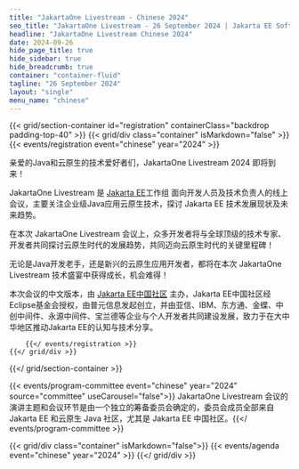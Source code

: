```yaml
---
title: "JakartaOne Livestream - Chinese 2024"
seo_title: "JakartaOne Livestream - 26 September 2024 | Jakarta EE Software | Cloud Native"
headline: "JakartaOne Livestream Chinese 2024"
date: 2024-09-26 
hide_page_title: true
hide_sidebar: true
hide_breadcrumb: true
container: "container-fluid"
tagline: "26 September 2024"
layout: "single"
menu_name: "chinese"
---
```


<!-- Registration section -->

{{< grid/section-container id="registration" containerClass="backdrop padding-top-40" >}}
    {{< grid/div class="container" isMarkdown="false" >}}
        {{< events/registration event="chinese" year="2024" >}}

亲爱的Java和云原生的技术爱好者们，JakartaOne Livestream 2024 即将到来！<br>

JakartaOne Livestream 是 [Jakarta EE](https://jakarta.ee/zh)工作组 面向开发人员及技术负责人的线上会议，主要关注企业级Java应用云原生技术，探讨 Jakarta EE 技术发展现状及未来趋势。<br>

在本次 JakartaOne Livestream 会议上，众多开发者将与全球顶级的技术专家、开发者共同探讨云原生时代的发展趋势，共同迈向云原生时代的关键里程碑！<br>

无论是Java开发老手，还是新兴的云原生应用开发者，都将在本次 JakartaOne Livestream 技术盛宴中获得成长，机会难得！<br>

本次会议的中文版本，由 [Jakarta EE中国社区](https://jakarta.ee/zh/community/china/) 主办，Jakarta EE中国社区经Eclipse基金会授权，由普元信息发起创立，并由亚信、IBM、东方通、金蝶、中创中间件、永源中间件、宝兰德等企业与个人开发者共同建设发展，致力于在大中华地区推动Jakarta EE的认知与技术分享。<br>

		{{</ events/registration >}}
    {{</ grid/div >}}
{{</ grid/section-container >}}

<!-- Add user carousel for committee -->
{{< events/program-committee event="chinese" year="2024"  source="committee" useCarousel="false">}}
JakartaOne Livestream 会议的演讲主题和会议环节是由一个独立的筹备委员会确定的，委员会成员全部来自 Jakarta EE 和云原生 Java 社区，尤其是 Jakarta EE 中国社区。{{</ events/program-committee >}}

<!-- Agenda -->
{{< grid/div class="container" isMarkdown="false">}}
    {{< events/agenda event="chinese" year="2024" >}}
{{</ grid/div >}}
